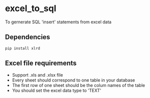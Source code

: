 # excel_to_sql
To gernerate SQL 'insert' statements from excel data

## Dependencies
    pip install xlrd

## Excel file requirements
- Support .xls and .xlsx file
- Every sheet should correspond to one table in your database
- The first row of one sheet should be the colum names of the table
- You should set the excel data type to 'TEXT'